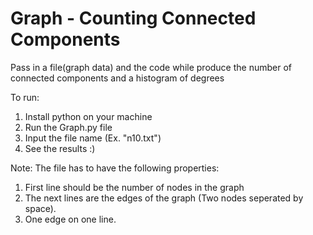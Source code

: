 # Graph - Counting Connected Components
Pass in a file(graph data) and the code while produce the number of connected components and a histogram of degrees

To run:
1. Install python on your machine
2. Run the Graph.py file
3. Input the file name (Ex. "n10.txt")
4. See the results :)

Note: The file has to have the following properties:
  1. First line should be the number of nodes in the graph
  2. The next lines are the edges of the graph (Two nodes seperated by space).
  3. One edge on one line.
